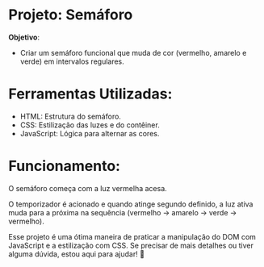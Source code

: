 # Projeto: Semáforo
**Objetivo**:
 - Criar um semáforo funcional que muda de cor (vermelho, amarelo e verde) em intervalos regulares.

# Ferramentas Utilizadas:
 - HTML: Estrutura do semáforo.
 - CSS: Estilização das luzes e do contêiner.
 - JavaScript: Lógica para alternar as cores.

# Funcionamento:
O semáforo começa com a luz vermelha acesa.

O temporizador é acionado e quando atinge segundo definido, a luz ativa muda para a próxima na sequência (vermelho -> amarelo -> verde -> vermelho).

Esse projeto é uma ótima maneira de praticar a manipulação do DOM com JavaScript e a estilização com CSS. Se precisar de mais detalhes ou tiver alguma dúvida, estou aqui para ajudar! 🚦
